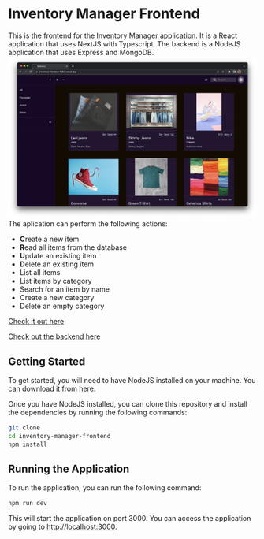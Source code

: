 # Inventory Manager Frontend

This is the frontend for the Inventory Manager application. It is a React application that uses NextJS with Typescript.
The backend is a NodeJS application that uses Express and MongoDB.
![Inventory Manager](./screenshot.png)
The aplication can perform the following actions:

- **C**reate a new item
- **R**ead all items from the database
- **U**pdate an existing item
- **D**elete an existing item
- List all items
- List items by category
- Search for an item by name
- Create a new category
- Delete an empty category

[Check it out here](https://inventory-frontend-9db1.vercel.app/)

[Check out the backend here](https://github.com/GabrielRuizVarela/inventory-backend)

## Getting Started

To get started, you will need to have NodeJS installed on your machine. You can download it from [here](https://nodejs.org/en/download/).

Once you have NodeJS installed, you can clone this repository and install the dependencies by running the following commands:

```bash
git clone
cd inventory-manager-frontend
npm install
```

## Running the Application

To run the application, you can run the following command:

```bash
npm run dev
```

This will start the application on port 3000. You can access the application by going to [http://localhost:3000](http://localhost:3000).

